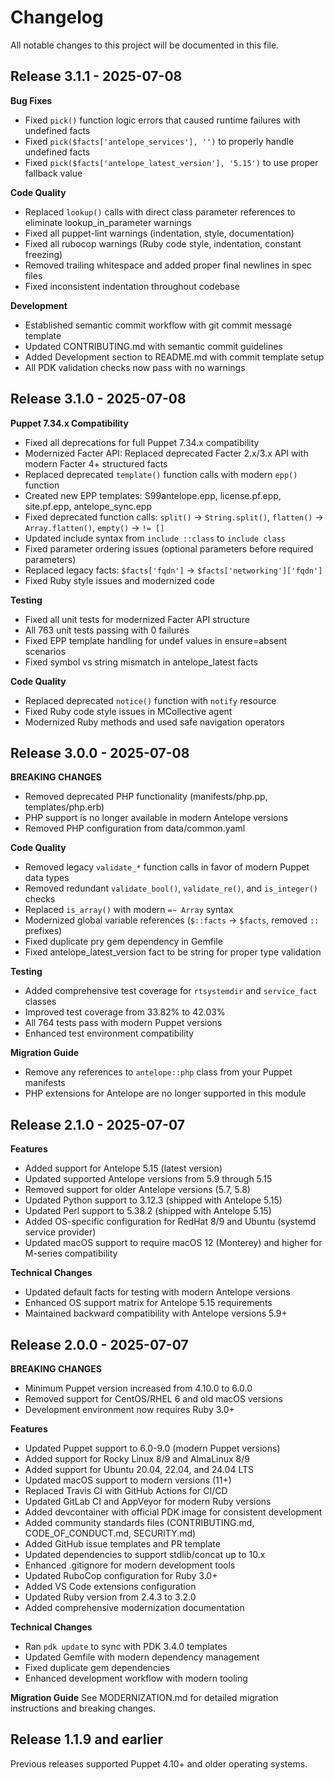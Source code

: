 # Changelog

All notable changes to this project will be documented in this file.

## Release 3.1.1 - 2025-07-08

**Bug Fixes**
- Fixed `pick()` function logic errors that caused runtime failures with undefined facts
- Fixed `pick($facts['antelope_services'], '')` to properly handle undefined facts
- Fixed `pick($facts['antelope_latest_version'], '5.15')` to use proper fallback value

**Code Quality**
- Replaced `lookup()` calls with direct class parameter references to eliminate lookup_in_parameter warnings
- Fixed all puppet-lint warnings (indentation, style, documentation)
- Fixed all rubocop warnings (Ruby code style, indentation, constant freezing)
- Removed trailing whitespace and added proper final newlines in spec files
- Fixed inconsistent indentation throughout codebase

**Development**
- Established semantic commit workflow with git commit message template
- Updated CONTRIBUTING.md with semantic commit guidelines
- Added Development section to README.md with commit template setup
- All PDK validation checks now pass with no warnings

## Release 3.1.0 - 2025-07-08

**Puppet 7.34.x Compatibility**
- Fixed all deprecations for full Puppet 7.34.x compatibility
- Modernized Facter API: Replaced deprecated Facter 2.x/3.x API with modern Facter 4+ structured facts
- Replaced deprecated `template()` function calls with modern `epp()` function
- Created new EPP templates: S99antelope.epp, license.pf.epp, site.pf.epp, antelope_sync.epp
- Fixed deprecated function calls: `split()` → `String.split()`, `flatten()` → `Array.flatten()`, `empty()` → `!= []`
- Updated include syntax from `include ::class` to `include class`
- Fixed parameter ordering issues (optional parameters before required parameters)
- Replaced legacy facts: `$facts['fqdn']` → `$facts['networking']['fqdn']`
- Fixed Ruby style issues and modernized code

**Testing**
- Fixed all unit tests for modernized Facter API structure
- All 763 unit tests passing with 0 failures
- Fixed EPP template handling for undef values in ensure=absent scenarios
- Fixed symbol vs string mismatch in antelope_latest facts

**Code Quality**
- Replaced deprecated `notice()` function with `notify` resource
- Fixed Ruby code style issues in MCollective agent
- Modernized Ruby methods and used safe navigation operators

## Release 3.0.0 - 2025-07-08

**BREAKING CHANGES**
- Removed deprecated PHP functionality (manifests/php.pp, templates/php.erb)
- PHP support is no longer available in modern Antelope versions
- Removed PHP configuration from data/common.yaml

**Code Quality**
- Removed legacy `validate_*` function calls in favor of modern Puppet data types
- Removed redundant `validate_bool()`, `validate_re()`, and `is_integer()` checks
- Replaced `is_array()` with modern `=~ Array` syntax
- Modernized global variable references (`$::facts` → `$facts`, removed `::` prefixes)
- Fixed duplicate pry gem dependency in Gemfile
- Fixed antelope_latest_version fact to be string for proper type validation

**Testing**
- Added comprehensive test coverage for `rtsystemdir` and `service_fact` classes
- Improved test coverage from 33.82% to 42.03%
- All 764 tests pass with modern Puppet versions
- Enhanced test environment compatibility

**Migration Guide**
- Remove any references to `antelope::php` class from your Puppet manifests
- PHP extensions for Antelope are no longer supported in this module

## Release 2.1.0 - 2025-07-07

**Features**
- Added support for Antelope 5.15 (latest version)
- Updated supported Antelope versions from 5.9 through 5.15
- Removed support for older Antelope versions (5.7, 5.8)
- Updated Python support to 3.12.3 (shipped with Antelope 5.15)
- Updated Perl support to 5.38.2 (shipped with Antelope 5.15)
- Added OS-specific configuration for RedHat 8/9 and Ubuntu (systemd service provider)
- Updated macOS support to require macOS 12 (Monterey) and higher for M-series compatibility

**Technical Changes**
- Updated default facts for testing with modern Antelope versions
- Enhanced OS support matrix for Antelope 5.15 requirements
- Maintained backward compatibility with Antelope versions 5.9+

## Release 2.0.0 - 2025-07-07

**BREAKING CHANGES**
- Minimum Puppet version increased from 4.10.0 to 6.0.0
- Removed support for CentOS/RHEL 6 and old macOS versions
- Development environment now requires Ruby 3.0+

**Features**
- Updated Puppet support to 6.0-9.0 (modern Puppet versions)
- Added support for Rocky Linux 8/9 and AlmaLinux 8/9
- Added support for Ubuntu 20.04, 22.04, and 24.04 LTS
- Updated macOS support to modern versions (11+)
- Replaced Travis CI with GitHub Actions for CI/CD
- Updated GitLab CI and AppVeyor for modern Ruby versions
- Added devcontainer with official PDK image for consistent development
- Added community standards files (CONTRIBUTING.md, CODE_OF_CONDUCT.md, SECURITY.md)
- Added GitHub issue templates and PR template
- Updated dependencies to support stdlib/concat up to 10.x
- Enhanced .gitignore for modern development tools
- Updated RuboCop configuration for Ruby 3.0+
- Added VS Code extensions configuration
- Updated Ruby version from 2.4.3 to 3.2.0
- Added comprehensive modernization documentation

**Technical Changes**
- Ran `pdk update` to sync with PDK 3.4.0 templates
- Updated Gemfile with modern dependency management
- Fixed duplicate gem dependencies
- Enhanced development workflow with modern tooling

**Migration Guide**
See MODERNIZATION.md for detailed migration instructions and breaking changes.

## Release 1.1.9 and earlier

Previous releases supported Puppet 4.10+ and older operating systems.
